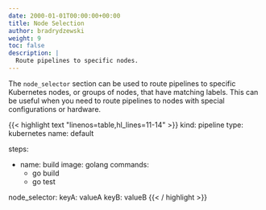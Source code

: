 ```yaml
---
date: 2000-01-01T00:00:00+00:00
title: Node Selection
author: bradrydzewski
weight: 9
toc: false
description: |
  Route pipelines to specific nodes.
---
```


The `node_selector` section can be used to route pipelines to specific Kubernetes nodes, or groups of nodes, that have matching labels. This can be useful when you need to route pipelines to nodes with special configurations or hardware.

{{< highlight text "linenos=table,hl_lines=11-14" >}}
kind: pipeline
type: kubernetes
name: default

steps:
- name: build
  image: golang
  commands:
  - go build
  - go test

node_selector:
  keyA: valueA
  keyB: valueB
{{< / highlight >}}
